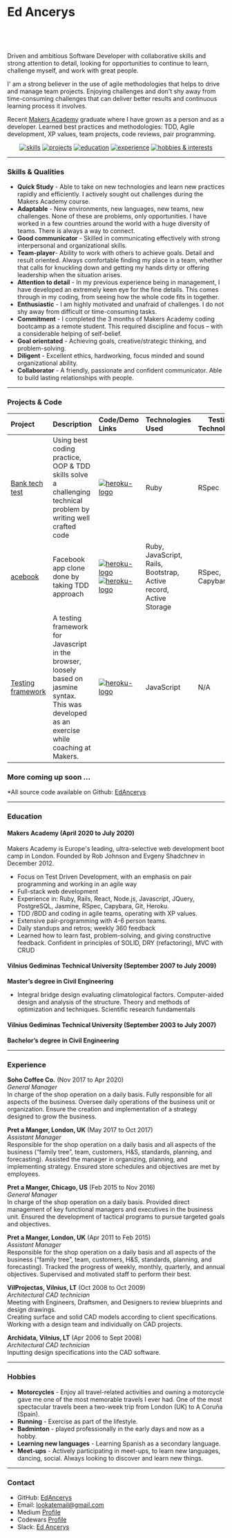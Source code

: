 # Ed Ancerys

<h2 align="center">

<a href="https://sourcerer.io/edancerys"><img src="https://img.shields.io/badge/Ruby-533%20commits-red.svg" alt=""></a>
<a href="https://sourcerer.io/edancerys"><img src="https://img.shields.io/badge/JavaScript-490%20commits-yellow.svg" alt=""></a>
<a href="https://sourcerer.io/edancerys"><img src="https://img.shields.io/badge/CSS-481%20commits-blue.svg" alt=""></a>
<a href="https://sourcerer.io/edancerys"><img src="https://img.shields.io/badge/HTML-298%20commits-orange.svg" alt=""></a>
<a href="https://sourcerer.io/edancerys"><img src="https://img.shields.io/badge/SQL-142%20commits-success.svg" alt=""></a>

</h2>

Driven and ambitious Software Developer with collaborative skills and strong attention to detail, looking for opportunities to continue to learn, challenge myself, and work with great people.

I' am a strong believer in the use of agile methodologies that helps to drive and manage team projects. Enjoying challenges and don't shy away from time-consuming challenges that can deliver better results and continuous learning process it involves.

Recent [Makers Academy](https://makers.tech/) graduate where I have grown as a person and as a developer. Learned best practices and methodologies: TDD, Agile development, XP values, team projects, code reviews, pair programming.

<div align="center">

[![skills](https://img.shields.io/badge/-Skills-inactive?style=for-the-badge)](#skills)
[![projects](https://img.shields.io/badge/-Projects-inactive?style=for-the-badge)](#projects)
[![education](https://img.shields.io/badge/-Education-inactive?style=for-the-badge)](#education)
[![experience](https://img.shields.io/badge/-Experience-inactive?style=for-the-badge)](#experience)
[![hobbies & interests](https://img.shields.io/badge/-Hobbies_and_interests-inactive?style=for-the-badge)](#hobbies-and-interests)

</div>

---

### <a id="skills">Skills & Qualities</a>

- **Quick Study** - Able to take on new technologies and learn new practices rapidly and efficiently. I actively sought out challenges during the Makers Academy course.
- **Adaptable** - New environments, new languages, new teams, new challenges. None of these are problems, only opportunities. I have worked in a few countries around the world with a huge diversity of teams. There is always a way to connect.
- **Good communicator** - Skilled in communicating effectively with strong interpersonal and organizational skills.
- **Team-player**- Ability to work with others to achieve goals. Detail and result oriented. Always comfortable finding my place in a team, whether that calls for knuckling down and getting my hands dirty or offering leadership when the situation arises.
- **Attention to detail** - In my previous experience being in management, I have developed an extremely keen eye for the fine details. This comes through in my coding, from seeing how the whole code fits in together.
- **Enthusiastic** - I am highly motivated and unafraid of challenges. I do not shy away from difficult or time-consuming tasks.
- **Commitment** - I completed the 3 months of Makers Academy coding bootcamp as a remote student. This required discipline and focus – with a considerable helping of self-belief.
- **Goal orientated** - Achieving goals, creative/strategic thinking, and problem-solving.
- **Diligent** - Excellent ethics, hardworking, focus minded and sound organizational ability.
- **Collaborator** - A friendly, passionate and confident communicator. Able to build lasting relationships with people.

---

### <a id="projects">Projects & Code</a>

| Project                 | Description                                                                                                                                     | Code/Demo Links                                            | Technologies Used                                                 | Testing Technologies |
| :---------------------- | :---------------------------------------------------------------------------------------------------------------------------------------------- | :--------------------------------------------------------- | :---------------------------------------------------------------- | -------------------- |
| [Bank tech test][01]    | Using best coding practice, OOP & TDD skills solve a challenging technical problem by writing well crafted code                                 | [![heroku-logo][github]][01]                               | Ruby                                                              | RSpec                |
| [acebook][02]           | Facebook app clone done by taking TDD approach                                                                                                  | [![heroku-logo][github]][02] [![heroku-logo][heroku]][021] | Ruby, JavaScript, Rails, Bootstrap, Active record, Active Storage | RSpec, Capybara      |
| [Testing framework][03] | A testing framework for Javascript in the browser, loosely based on jasmine syntax. This was developed as an exercise while coaching at Makers. | [![heroku-logo][github]][03]                               | JavaScript                                                        | N/A                  |

### More coming up soon ...

\*All source code available on Github: [EdAncerys][1]

---

### <a id="education">Education</a>

#### Makers Academy (April 2020 to July 2020)

Makers Academy is Europe's leading, ultra-selective web development boot camp in London. Founded by Rob Johnson and Evgeny Shadchnev in December 2012.

- Focus on Test Driven Development, with an emphasis on pair programming and working in an agile way
- Full-stack web development
- Experience in: Ruby, Rails, React, Node.js, Javascript, JQuery, PostgreSQL, Jasmine, RSpec, Capybara, Git, Heroku.
- TDD /BDD and coding in agile teams, operating with XP values.
- Extensive pair-programming with 4-6 person teams.
- Daily standups and retros; weekly 360 feedback
- Learned how to learn fast, problem-solving, and giving constructive feedback. Confident in principles of SOLID, DRY (refactoring), MVC with CRUD

#### Vilnius Gediminas Technical University (September 2007 to July 2009)

**Master’s degree in Civil Engineering**

- Integral bridge design evaluating climatological factors. Computer-aided design and analysis of
  the structure.
  Theory and methods of optimization and techniques. Scientific research fundamentals

#### Vilnius Gediminas Technical University (September 2003 to July 2007)

**Bachelor’s degree in Civil Engineering**

---

### <a id="experience">Experience</a>

**Soho Coffee Co.** (Nov 2017 to Apr 2020)  
_General Manager_  
In charge of the shop operation on a daily basis.
Fully responsible for all aspects of the business.
Oversee daily operations of the business unit or organization.
Ensure the creation and implementation of a strategy designed to grow the business.

**Pret a Manger, London, UK** (May 2017 to Oct 2017)  
_Assistant Manager_  
Responsible for the shop operation on a daily basis and all aspects of the business (“family tree”, team, customers, H&S, standards, planning, and forecasting).
Assisted the manager in organizing, planning, and implementing strategy. Ensured store schedules and objectives are met by employees.

**Pret a Manger, Chicago, US** (Feb 2015 to Nov 2016)  
_General Manager_  
In charge of the shop operation on a daily basis.
Provided direct management of key functional managers and executives in the business
unit.
Ensured the development of tactical programs to pursue targeted goals and objectives.

**Pret a Manger, London, UK** (Apr 2011 to Feb 2015)  
_Assistant Manager_  
Responsible for the shop operation on a daily basis and all aspects of the business (“family tree”, team, customers, H&S, standards, planning, and forecasting).
Tracked the progress of weekly, monthly, quarterly, and annual objectives. Supervised and motivated staff to perform their best.

**VilProjectas, Vilnius, LT** (Oct 2008 to Oct 2009)  
_Architectural CAD technician_  
Meeting with Engineers, Draftsmen, and Designers to review blueprints and design drawings.  
Creating surface and solid CAD models according to client specifications.  
Working with a design team and individually on CAD projects.

**Archidata, Vilnius, LT** (Apr 2006 to Sept 2008)  
_Architectural CAD technician_  
Inputting design specifications into the CAD software.

---

### <a id="hobbies">Hobbies</a>

- **Motorcycles** - Enjoy all travel-related activities and owning a motorcycle gave me one of the most memorable travels I ever had. One of the most spectacular travels been a two-week trip from London (UK) to A Coruña (Spain).
- **Running** - Exercise as part of the lifestyle.
- **Badminton** - played professionally in the early days and now as a hobby.
- **Learning new languages** - Learning Spanish as a secondary language.
- **Meet-ups** - Actively participating in meet-ups, to learn new languages, dancing, social. Always looking to discover and learn new things.

---

### <a id="contact">Contact</a>

- GitHub: [EdAncerys][1]
- Email: lookatemail@gmail.com
- Medium [Profile][6]
- Codewars [Profile][3]
- Slack: [Ed Ancerys][4]

[1]: https://github.com/EdAncerys
[2]: https://makers.tech/
[3]: http://www.codewars.com/users/EdAncerys
[4]: https://edancerys.slack.com/team/USYFD1A6P
[5]: https://cloud.githubusercontent.com/assets/12953472/18688266701982fc-7f7b-11e6-8971-5f1e03f554b7.png
[6]: https://medium.com/@lookatemail
[01]: https://github.com/EdAncerys/bank_tech_test
[02]: https://github.com/EdAncerys/acebook-HoneyBunnies
[021]: https://acebook-honeybunnies.herokuapp.com
[03]: https://github.com/EdAncerys/JS-Testing-Framework
[heroku]: https://cloud.githubusercontent.com/assets/12953472/18688266/701982fc-7f7b-11e6-8971-5f1e03f554b7.png
[github]: https://cloud.githubusercontent.com/assets/12953472/18687862/de8df31e-7f79-11e6-937c-f20c0e0ee2b4.png
